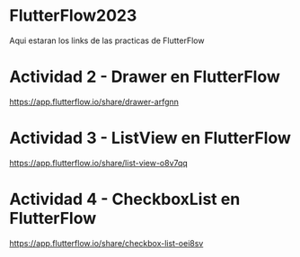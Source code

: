 # FlutterFlow2023
Aqui estaran los links de las practicas de FlutterFlow

# Actividad 2 - Drawer en FlutterFlow
https://app.flutterflow.io/share/drawer-arfgnn

# Actividad 3 - ListView en FlutterFlow
https://app.flutterflow.io/share/list-view-o8v7qq

# Actividad 4 - CheckboxList en FlutterFlow
https://app.flutterflow.io/share/checkbox-list-oei8sv
